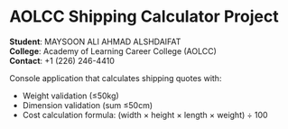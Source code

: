 # AOLCC Shipping Calculator Project
**Student**: MAYSOON ALI AHMAD ALSHDAIFAT  
**College**: Academy of Learning Career College (AOLCC)  
**Contact**: +1 (226) 246-4410  

Console application that calculates shipping quotes with:
- Weight validation (≤50kg)
- Dimension validation (sum ≤50cm)
- Cost calculation formula: (width × height × length × weight) ÷ 100